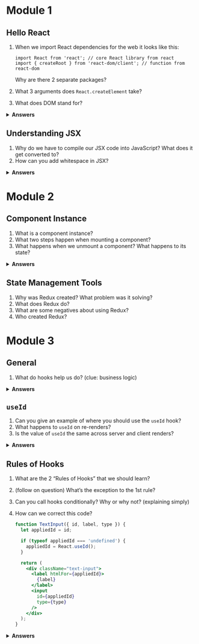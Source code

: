 # Module 1

## Hello React
1. When we import React dependencies for the web it looks like this:
    
    ```
    import React from 'react'; // core React library from react
    import { createRoot } from 'react-dom/client'; // function from react-dom
    ```
    
    Why are there 2 separate packages?
    
2. What 3 arguments does `React.createElement` take?
3. What does DOM stand for?

<details>
<summary><strong>Answers</strong></summary>

1. React is platform agnostic. There are different packages for different platforms. Each platform has its own “primitives” (eg web has div, p button, React Native has Text, View and Pressable)
2. (1) the type of element we want to create, (2) the properties we want this element to have, (3) the element’s contents (what the element should have as children)
`const element = React.createElement(
  'p',
  { id: 'hello' },
  'Hello World!'
);`
3. Document Object Model
</details>

## Understanding JSX
1. Why do we have to compile our JSX code into JavaScript? What does it get converted to?
2. How can you add whitespace in JSX?

<details>
<summary><strong>Answers</strong></summary>

1. JSX cannot be run in the browser. It’s usually compiled as part of a build step using a tool like Babel. The JSX we write gets converted into `React.createElement`
2. `{" "}`
</details>

# Module 2

## Component Instance
1. What is a component instance?
2. What two steps happen when mounting a component?
3. What happens when we unmount a component? What happens to its state?

<details>
<summary><strong>Answers</strong></summary>
1. a long lived object that holds contextual information about this particular instance of the component
2. (1) We evaluate the returned JSX and pass it onto React, so that React can create the corresponding DOM elements
(2) We create a component instance, a long-lived object that holds contextual information about this particular instance of the component
3. We destroy the component instance and **any stored state is lost forever**

</details>

## State Management Tools
1. Why was Redux created? What problem was it solving?
2. What does Redux do?
3. What are some negatives about using Redux? 
4. Who created Redux?

# Module 3

## General
1. What do hooks help us do? (clue: business logic)

<details>
<summary><strong>Answers</strong></summary>
Help us to package up and re-use business logic in our application
</details>

## `useId`
1. Can you give an example of where you should use the `useId` hook?
2. What happens to `useId` on re-renders? 
3. Is the value of `useId` the same across server and client renders?

<details>
<summary><strong>Answers</strong></summary>
1. A form component that has different inputs. For example, a `LoginForm` component with a username and password field. You can create an id with `useId` and then use that to generate ids for the two inputs: 
    
    ```jsx
    // Pluck this instance's unique ID from React
    const id = React.useId();
    
    // Create element IDs using this unique ID
    const usernameId = `${id}-username`;
    const passwordId = `${id}-password`;
    ```
    
2. The value stays the same. The value persists.
3. Yes. `useId` produces the same value across server and client renders.
</details>

## Rules of Hooks
1. What are the 2 “Rules of Hooks” that we should learn?
2. (follow on question) What’s the exception to the 1st rule?
3. Can you call hooks conditionally? Why or why not? (explaining simply)
4. How can we correct this code?

    ```jsx
    function TextInput({ id, label, type }) {
      let appliedId = id;
    
      if (typeof appliedId === 'undefined') {
        appliedId = React.useId();
      }
    
      return (
        <div className="text-input">
          <label htmlFor={appliedId}>
            {label}
          </label>
          <input
            id={appliedId}
            type={type}
          />
        </div>
      );
    }
    ```

<details>
<summary><strong>Answers</strong></summary>
  
1. (1) Hooks have to be called within the scope of a React application. We can’t call them outside of our React components. (2) We have to call our hooks at the top level of a component

2. Hooks can be called within custom hooks

3. No. Hooks cannot be called conditionally. React uses the order of the function calls to figure out which state to provide to each hook. If we render a component 100 times, it should call the exact same hooks in the exact same order. When we render a hook conditionally, we make it possible for the hooks to change from one render to another. 

4. You should make sure you are calling `useId` first, and then checking for an id. 

      ```jsx
      function TextInput({ id, label, type }) {
        // change the order of when you call useId, it should be first
      	let generatedId = React.useId();
        let appliedId = id || generatedId;
      
        return (
          <div className="text-input">
            <label htmlFor={appliedId}>
              {label}
            </label>
            <input
              id={appliedId}
              type={type}
            />
          </div>
        );
      }
      ```
</details>
